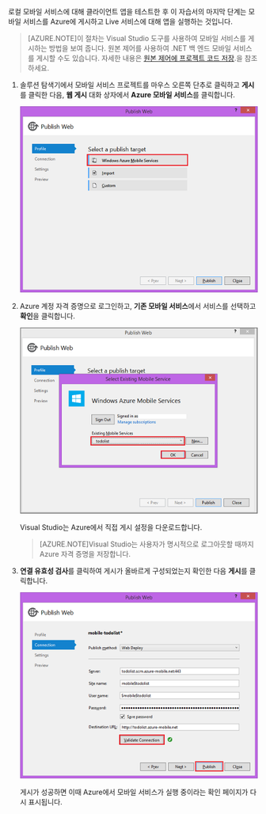 ﻿

로컬 모바일 서비스에 대해 클라이언트 앱을 테스트한 후 이 자습서의 마지막 단계는 모바일 서비스를 Azure에 게시하고 Live 서비스에 대해 앱을 실행하는 것입니다.

>[AZURE.NOTE]이 절차는 Visual Studio 도구를 사용하여 모바일 서비스를 게시하는 방법을 보여 줍니다. 원본 제어를 사용하여 .NET 백 엔드 모바일 서비스를 게시할 수도 있습니다. 자세한 내용은 [원본 제어에 프로젝트 코드 저장](/ko-kr/documentation/articles/mobile-services-dotnet-backend-store-code-source-control/).을 참조하세요.

1. 솔루션 탐색기에서 모바일 서비스 프로젝트를 마우스 오른쪽 단추로 클릭하고 **게시**를 클릭한 다음, **웹 게시** 대화 상자에서 **Azure 모바일 서비스**를 클릭합니다.

	![](./media/mobile-services-dotnet-backend-publish-service/mobile-quickstart-publish.png)
	
2. Azure 계정 자격 증명으로 로그인하고, **기존 모바일 서비스**에서 서비스를 선택하고 **확인**을 클릭합니다.

	![](./media/mobile-services-dotnet-backend-publish-service/mobile-quickstart-publish-select-service.png)

	Visual Studio는 Azure에서 직접 게시 설정을 다운로드합니다.

	>[AZURE.NOTE]Visual Studio는 사용자가 명시적으로 로그아웃할 때까지 Azure 자격 증명을 저장합니다.

3. **연결 유효성 검사**를 클릭하여 게시가 올바르게 구성되었는지 확인한 다음 **게시**를 클릭합니다.

	![](./media/mobile-services-dotnet-backend-publish-service/mobile-quickstart-publish-2.png)

	게시가 성공하면 이때 Azure에서 모바일 서비스가 실행 중이라는 확인 페이지가 다시 표시됩니다.


<!--HONumber=42-->
